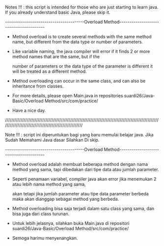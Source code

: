 Notes !!! : this script is intended for those who are just starting to learn java. If you already understand basic Java, please skip it.

----------------------------------------Overload Method----------------------------------------

- Method overload is to create several methods with the same method name, but different from the data type or number of parameters.

- Like variable naming, the java compiler will error if it finds 2 or more method names that are the same, but if the 

  number of parameters or the data type of the parameter is different it will be treated as a different method.
  
- Method overloading can occur in the same class, and can also be inheritance from classes.

- For more details, please open Main.java in repositories suardi26/Java-Basic/Overload Method/src/com/practice/

- Have a nice day. 

/////////////////////////////////////////////////////////////////////////////////////////////////////////////////////////////////////////////////////

Note !!! : script ini diperuntukan bagi yang baru memulai belajar java. Jika Sudah Memahami Java dasar Silahkan Di skip.

----------------------------------------Overload Method----------------------------------------

- Method overload adalah membuat beberapa method dengan nama method yang sama, tapi dibedakan dari tipe data atau jumlah parameter.

- Seperti penamaan variabel, compiler java akan error jika menemukan 2 atau lebih nama method yang sama, 
 
  akan tetapi jika jumlah parameter atau tipe data parameter berbeda maka akan dianggap sebagai method yang berbeda.

- Method overloading bisa saja terjadi dalam satu class yang sama, dan bisa juga dari class turunan.

- Untuk lebih jelasnya, silahkan buka Main.java di repositori suardi26/Java-Basic/Overload Method/src/com/practice/

- Semoga harimu menyenangkan.
